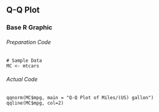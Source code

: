 ## Q-Q Plot
### Base R Graphic
###### Preparation Code
```
# Sample Data
MC <- mtcars
```
###### Actual Code
```
qqnorm(MC$mpg, main = "Q-Q Plot of Miles/(US) gallon")
qqline(MC$mpg, col=2)
```
